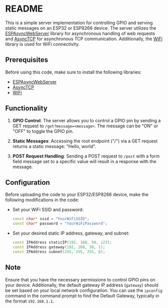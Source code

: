 # README

This is a simple server implementation for controlling GPIO and serving static messages on an ESP32 or ESP8266 device. The server utilizes the [ESPAsyncWebServer](https://github.com/me-no-dev/ESPAsyncWebServer) library for asynchronous handling of web requests and [AsyncTCP](https://github.com/me-no-dev/AsyncTCP) for asynchronous TCP communication. Additionally, the [WiFi](https://github.com/espressif/arduino-esp32/tree/master/libraries/WiFi) library is used for WiFi connectivity.

## Prerequisites
Before using this code, make sure to install the following libraries:
- [ESPAsyncWebServer](https://github.com/me-no-dev/ESPAsyncWebServer)
- [AsyncTCP](https://github.com/me-no-dev/AsyncTCP)
- [WiFi](https://github.com/espressif/arduino-esp32/tree/master/libraries/WiFi)

## Functionality
1. **GPIO Control**: The server allows you to control a GPIO pin by sending a GET request to `/get?message=<message>`. The message can be "ON" or "OFF" to toggle the GPIO pin.

2. **Static Messages**: Accessing the root endpoint ("/") via a GET request returns a static message: "Hello, world".

3. **POST Request Handling**: Sending a POST request to `/post` with a form field message set to a specific value will result in a response with the message.

## Configuration
Before uploading the code to your ESP32/ESP8266 device, make the following modifications in the code:
- Set your WiFi SSID and password:
    ```cpp
    const char* ssid = "YourWiFiSSID";
    const char* password = "YourWiFiPassword";
    ```

- Set your desired static IP address, gateway, and subnet:
    ```cpp
    const IPAddress staticIP(192, 168, 50, 123);
    const IPAddress gateway(192, 168, 50, 1);
    const IPAddress subnet(255, 255, 255, 0);
    ```

## Note
Ensure that you have the necessary permissions to control GPIO pins on your device. Additionally, the default gateway IP address (`gateway`) should be set based on your local network configuration. You can use the `ipconfig` command in the command prompt to find the Default Gateway, typically in the format `192.168.1.1`.
